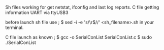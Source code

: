 Sh files working for get netstat, ifconfig and last log reports. 
C file getting information UART via ttyUSB3 

before launch sh file use ; 
  $ sed -i -e 's/\r$//' <sh_filename>.sh 
  in your terminal.

C file launch as known ;
  $ gcc -o SerialConList SerialConList.c 
  $ sudo ./SerialConList

